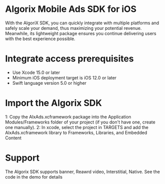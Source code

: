 # Algorix Mobile Ads SDK for iOS
With the AlgoriX SDK, you can quickly integrate with multiple platforms and safely scale your demand, thus maximizing your potential revenue. Meanwhile, its lightweight package ensures you continue delivering users with the best experience possible.

# Integrate access prerequisites
- Use Xcode 15.0 or later
- Minimum iOS deployment target is iOS 12.0 or later
- Swift language version 5.0 or higher

# Import the Algorix SDK
1: Copy the AlxAds.xcframework package into the Application Modules/Frameworks folder of your project (if you don't have one, create one manually).
2: In xcode, select the project in TARGETS and add the AlxAds.xcframework library to Frameworks, Libraries, and Embedded Content

# Support 
The Algorix SDK supports banner, Reawrd video, Interstitial, Native. See the code in the demo for details     